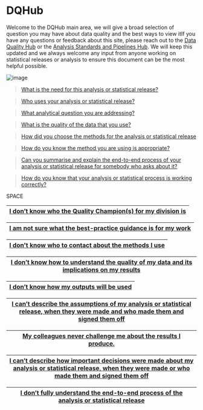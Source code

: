 # DQHub

Welcome to the DQHub main area, we will give a broad selection of question you may have about data quality and the best ways to view itIf you have any questions or feedback about this site, please reach out to the [Data Quality Hub](mailto:DQHub@ons.gov.uk) or the [Analysis Standards and Pipelines Hub](mailto:ASAP@ons.gov.uk). We will keep this updated and we always welcome any input from anyone working on statistical releases or analysis to ensure this document can be the most helpful possible.

![image](https://user-images.githubusercontent.com/92517253/194820571-c2390719-b167-4cb2-b336-04ad851cbdec.png)



> [What is the need for this analysis or statistical release?](second_page)


> [Who uses your analysis or statistical release?](third_page) 


> [What analytical question you are addressing?](fourth_page) 


> [What is the quality of the data that you use?](fifth_page) 


> [How did you choose the methods for the analysis or statistical release](sixth_page) 


> [How do you know the method you are using is appropriate?](seventh_page) 


> [Can you summarise and explain the end-to-end process of your analysis or statistical release for somebody who asks about it?](eighth_page) 


> [How do you know that your analysis or statistical process is working correctly?](ninth_page) 



SPACE


| [I don’t know who the Quality Champion(s) for my division is](tenth_page) |
| --------------------------------------- |

| [I am not sure what the best-practice guidance is for my work](eleventh_page) |
| --------------------------------------- |

| [I don't know who to contact about the methods I use](twelveth_page) |
| --------------------------------------- |

| [I don’t know how to understand the quality of my data and its implications on my results](thirteenth_page) |
| --------------------------------------- |

| [I don’t know how my outputs will be used](fourteenth_page) |
| --------------------------------------- |

| [I can’t describe the assumptions of my analysis or statistical release, when they were made and who made them and signed them off](fifteenth_page) |
| --------------------------------------- |

| [My colleagues never challenge me about the results I produce.](sixteenth_page) |
| --------------------------------------- |

| [I can’t describe how important decisions were made about my analysis or statistical release, when they were made or who made them and signed them off](seventeenth_page) |
| --------------------------------------- |

| [I don’t fully understand the end-to-end process of the analysis or statistical release](eigthteenth_page) |
| --------------------------------------- |
